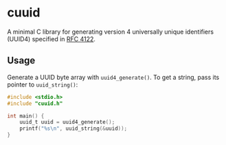 # cuuid

A minimal C library for generating version 4 universally unique identifiers (UUID4) specified in [RFC 4122](https://tools.ietf.org/html/rfc4122).

## Usage

Generate a UUID byte array with `uuid4_generate()`. To get a string, pass its pointer to `uuid_string()`:

``` c
#include <stdio.h>
#include "cuuid.h"

int main() {
    uuid_t uuid = uuid4_generate();
    printf("%s\n", uuid_string(&uuid));
}
```

